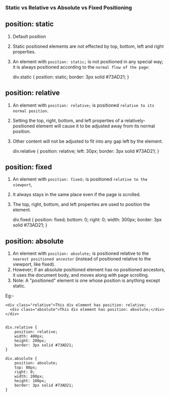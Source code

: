 ### Static vs Relative vs Absolute vs Fixed Positioning ###

## position: static
	
1. Default position 
2. Static positioned elements are not effected by top, bottom, left and right properties.
3. An element with `position: static;` is not positioned in any special way; it is always positioned according to the `normal flow of the page`:
  

    div.static {
        position: static;
        border: 3px solid #73AD21;
    }
	
## position: relative 
	
1. An element with `position: relative;` is positioned `relative to its normal position`.
2. Setting the top, right, bottom, and left properties of a relatively-positioned element will cause it to be adjusted away from its normal position.
3. Other content will not be adjusted to fit into any gap left by the element.


	div.relative {
	    position: relative;
	    left: 30px;
	    border: 3px solid #73AD21;
    }
	
## position: fixed

1. An element with `position: fixed;` is positioned `relative to the viewport`, 
2. It always stays in the same place even if the page is scrolled. 
3. The top, right, bottom, and left properties are used to position the element.


	div.fixed {
	    position: fixed;
	    bottom: 0;
	    right: 0;
	    width: 300px;
	    border: 3px solid #73AD21;
	}
	
## position: absolute

1. An element with `position: absolute;`  is positioned relative to the `nearest positioned ancestor` (instead of positioned relative to the viewport, like fixed).
2. However; if an absolute positioned element has no positioned ancestors, it uses the document body, and moves along with page scrolling.
3. Note: A "positioned" element is one whose position is anything except static.

Eg:-


	<div class="relative">This div element has position: relative;
	  <div class="absolute">This div element has position: absolute;</div>
	</div>
	

	div.relative {
	    position: relative;
	    width: 400px;
	    height: 200px;
	    border: 3px solid #73AD21;
	} 
	
	div.absolute {
	    position: absolute;
	    top: 80px;
	    right: 0;
	    width: 200px;
	    height: 100px;
	    border: 3px solid #73AD21;
	}


   
	
	
